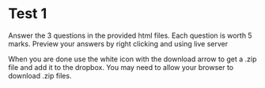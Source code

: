 # Test 1

Answer the 3 questions in the provided html files. Each question is worth 5 marks. Preview your answers by right clicking and using live server

When you are done use the white icon with the download arrow to get a .zip file and add it to the dropbox. 
You may need to allow your browser to download .zip files.
